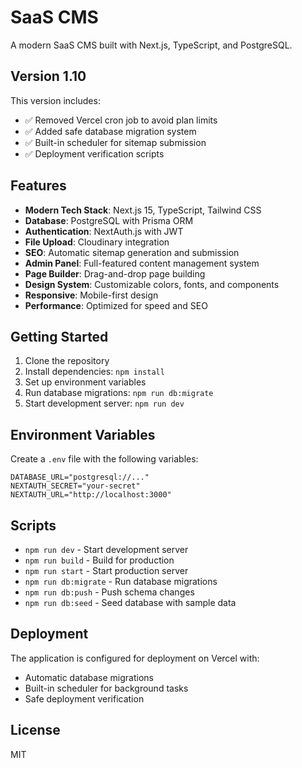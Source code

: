 # SaaS CMS

A modern SaaS CMS built with Next.js, TypeScript, and PostgreSQL.

## Version 1.10

This version includes:
- ✅ Removed Vercel cron job to avoid plan limits
- ✅ Added safe database migration system
- ✅ Built-in scheduler for sitemap submission
- ✅ Deployment verification scripts

## Features

- **Modern Tech Stack**: Next.js 15, TypeScript, Tailwind CSS
- **Database**: PostgreSQL with Prisma ORM
- **Authentication**: NextAuth.js with JWT
- **File Upload**: Cloudinary integration
- **SEO**: Automatic sitemap generation and submission
- **Admin Panel**: Full-featured content management system
- **Page Builder**: Drag-and-drop page building
- **Design System**: Customizable colors, fonts, and components
- **Responsive**: Mobile-first design
- **Performance**: Optimized for speed and SEO

## Getting Started

1. Clone the repository
2. Install dependencies: `npm install`
3. Set up environment variables
4. Run database migrations: `npm run db:migrate`
5. Start development server: `npm run dev`

## Environment Variables

Create a `.env` file with the following variables:

```env
DATABASE_URL="postgresql://..."
NEXTAUTH_SECRET="your-secret"
NEXTAUTH_URL="http://localhost:3000"
```

## Scripts

- `npm run dev` - Start development server
- `npm run build` - Build for production
- `npm run start` - Start production server
- `npm run db:migrate` - Run database migrations
- `npm run db:push` - Push schema changes
- `npm run db:seed` - Seed database with sample data

## Deployment

The application is configured for deployment on Vercel with:
- Automatic database migrations
- Built-in scheduler for background tasks
- Safe deployment verification

## License

MIT
